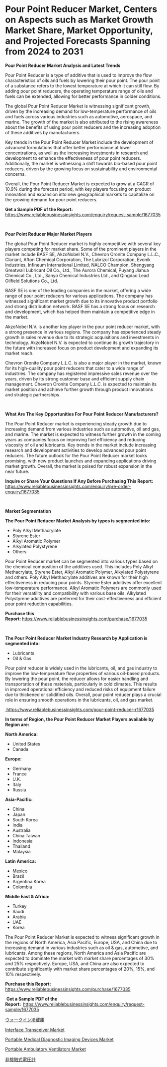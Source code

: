 <p><h1>Pour Point Reducer Market, Centers on Aspects such as Market Growth Market Share, Market Opportunity, and Projected Forecasts Spanning from 2024 to 2031</h1></p><p><strong>Pour Point Reducer Market Analysis and Latest Trends</strong></p>
<p><p>Pour Point Reducer is a type of additive that is used to improve the flow characteristics of oils and fuels by lowering their pour point. The pour point of a substance refers to the lowest temperature at which it can still flow. By adding pour point reducers, the operating temperature range of oils and fuels can be extended, allowing for better performance in colder conditions.</p><p>The global Pour Point Reducer Market is witnessing significant growth, driven by the increasing demand for low-temperature performance of oils and fuels across various industries such as automotive, aerospace, and marine. The growth of the market is also attributed to the rising awareness about the benefits of using pour point reducers and the increasing adoption of these additives by manufacturers.</p><p>Key trends in the Pour Point Reducer Market include the development of advanced formulations that offer better performance at lower concentrations, as well as the increasing investments in research and development to enhance the effectiveness of pour point reducers. Additionally, the market is witnessing a shift towards bio-based pour point reducers, driven by the growing focus on sustainability and environmental concerns.</p><p>Overall, the Pour Point Reducer Market is expected to grow at a CAGR of 10.9% during the forecast period, with key players focusing on product innovation and expansion into new geographical markets to capitalize on the growing demand for pour point reducers.</p></p>
<p><strong>Get a Sample PDF of the Report:&nbsp;</strong> <a href="https://www.reliablebusinessinsights.com/enquiry/request-sample/1677035">https://www.reliablebusinessinsights.com/enquiry/request-sample/1677035</a></p>
<p>&nbsp;</p>
<p><strong>Pour Point Reducer Major Market Players</strong></p>
<p><p>The global Pour Point Reducer market is highly competitive with several key players competing for market share. Some of the prominent players in the market include BASF SE, AkzoNobel N.V., Chevron Oronite Company L.L.C., Clariant, Afton Chemical Corporation, The Lubrizol Corporation, Evonik Industries, Infineum International Limited, NALCO Champion, Shengyang Greatwall Lubricant Oil Co., Ltd., The Aurora Chemical, Puyang Jiahua Chemical Co., Ltd., Sanyo Chemical Industries Ltd., and Qingdao Lead Oilfield Solutions Co., Ltd.</p><p>BASF SE is one of the leading companies in the market, offering a wide range of pour point reducers for various applications. The company has witnessed significant market growth due to its innovative product portfolio and strong distribution network. BASF SE has a strong focus on research and development, which has helped them maintain a competitive edge in the market.</p><p>AkzoNobel N.V. is another key player in the pour point reducer market, with a strong presence in various regions. The company has experienced steady growth in sales revenue due to its strategic acquisitions and investments in technology. AkzoNobel N.V. is expected to continue its growth trajectory in the future with increased focus on product development and expanding its market reach.</p><p>Chevron Oronite Company L.L.C. is also a major player in the market, known for its high-quality pour point reducers that cater to a wide range of industries. The company has registered impressive sales revenue over the years, driven by its strong customer base and efficient supply chain management. Chevron Oronite Company L.L.C. is expected to maintain its market position and achieve further growth through product innovations and strategic partnerships.</p></p>
<p>&nbsp;</p>
<p><strong>What Are The Key Opportunities For Pour Point Reducer Manufacturers?</strong></p>
<p><p>The Pour Point Reducer market is experiencing steady growth due to increasing demand from various industries such as automotive, oil and gas, and marine. The market is expected to witness further growth in the coming years as companies focus on improving fuel efficiency and reducing viscosity of oil and lubricants. Key trends in the market include increasing research and development activities to develop advanced pour point reducers. The future outlook for the Pour Point Reducer market looks promising, with new product launches and expanding applications driving market growth. Overall, the market is poised for robust expansion in the near future.</p></p>
<p><strong>Inquire or Share Your Questions If Any Before Purchasing This Report:</strong> <a href="https://www.reliablebusinessinsights.com/enquiry/pre-order-enquiry/1677035">https://www.reliablebusinessinsights.com/enquiry/pre-order-enquiry/1677035</a></p>
<p>&nbsp;</p>
<p><strong>Market Segmentation</strong></p>
<p><strong>The Pour Point Reducer Market Analysis by types is segmented into:</strong></p>
<p><ul><li>Poly Alkyl Methacrylate</li><li>Styrene Ester</li><li>Alkyl Aromatic Polymer</li><li>Alkylated Polystyrene</li><li>Others</li></ul></p>
<p><p>Pour Point Reducer market can be segmented into various types based on the chemical composition of the additives used. This includes Poly Alkyl Methacrylate, Styrene Ester, Alkyl Aromatic Polymer, Alkylated Polystyrene and others. Poly Alkyl Methacrylate additives are known for their high effectiveness in reducing pour points. Styrene Ester additives offer excellent low-temperature performance. Alkyl Aromatic Polymers are commonly used for their versatility and compatibility with various base oils. Alkylated Polystyrene additives are preferred for their cost-effectiveness and efficient pour point reduction capabilities.</p></p>
<p><strong>Purchase this Report:&nbsp;</strong><a href="https://www.reliablebusinessinsights.com/purchase/1677035">https://www.reliablebusinessinsights.com/purchase/1677035</a></p>
<p>&nbsp;</p>
<p><strong>The Pour Point Reducer Market Industry Research by Application is segmented into:</strong></p>
<p><ul><li>Lubricants</li><li>Oil & Gas</li></ul></p>
<p><p>Pour point reducer is widely used in the lubricants, oil, and gas industry to improve the low-temperature flow properties of various oil-based products. By lowering the pour point, the reducer allows for easier handling and transportation of these materials, particularly in cold climates. This results in improved operational efficiency and reduced risks of equipment failure due to thickened or solidified oils. Overall, pour point reducer plays a crucial role in ensuring smooth operations in the lubricants, oil, and gas market.</p></p>
<p><a href="https://www.reliablebusinessinsights.com/pour-point-reducer-r1677035">&nbsp;https://www.reliablebusinessinsights.com/pour-point-reducer-r1677035</a></p>
<p><strong>In terms of Region, the Pour Point Reducer Market Players available by Region are:</strong></p>
<p>
    <p> <strong> North America: </strong>
        <ul>
            <li>United States</li>
            <li>Canada</li>
        </ul>
        </p> 
    <p> <strong> Europe: </strong>
        <ul>
            <li>Germany</li>
            <li>France</li>
            <li>U.K.</li>
            <li>Italy</li>
            <li>Russia</li>
        </ul>
        </p> 
    <p> <strong> Asia-Pacific: </strong>
        <ul>
            <li>China</li>
            <li>Japan</li>
            <li>South Korea</li>
            <li>India</li>
            <li>Australia</li>
            <li>China Taiwan</li>
            <li>Indonesia</li>
            <li>Thailand</li>
            <li>Malaysia</li>
        </ul>
        </p> 
    <p> <strong> Latin America: </strong>
        <ul>
            <li>Mexico</li>
            <li>Brazil</li>
            <li>Argentina Korea</li>
            <li>Colombia</li>
        </ul>
        </p> 
    <p> <strong> Middle East & Africa: </strong>
        <ul>
            <li>Turkey</li>
            <li>Saudi</li>
            <li>Arabia</li>
            <li>UAE</li>
            <li>Korea</li>
        </ul>
    </p>
    </p>
<p><p>The Pour Point Reducer Market is expected to witness significant growth in the regions of North America, Asia Pacific, Europe, USA, and China due to increasing demand in various industries such as oil & gas, automotive, and lubricants. Among these regions, North America and Asia Pacific are expected to dominate the market with market share percentages of 30% and 25% respectively. Europe, USA, and China are also expected to contribute significantly with market share percentages of 20%, 15%, and 10% respectively.</p></p>
<p><strong>Purchase this Report: </strong><a href="https://www.reliablebusinessinsights.com/purchase/1677035">https://www.reliablebusinessinsights.com/purchase/1677035</a></p>
<p>&nbsp;<strong>Get a Sample PDF of the Report:&nbsp;&nbsp;</strong><a href="https://www.reliablebusinessinsights.com/enquiry/request-sample/1677035">https://www.reliablebusinessinsights.com/enquiry/request-sample/1677035</a></p>
<p><strong></strong></p>
<p><p><a href="https://medium.com/@aidalakin1973/%E3%82%A6%E3%82%A9%E3%83%BC%E3%82%AF%E3%82%A4%E3%83%B3%E5%86%B7%E8%94%B5%E5%BA%AB%E5%B8%82%E5%A0%B4-%E3%82%BF%E3%82%A4%E3%83%97-%E7%94%A8%E9%80%94-%E5%9C%B0%E7%90%86%E3%81%AB%E3%82%88%E3%82%8B%E5%8C%85%E6%8B%AC%E7%9A%84%E3%81%AA%E8%A9%95%E4%BE%A1-3cd32ca7b1cc">ウォークイン冷蔵庫</a></p><p><a href="https://issuu.com/reportprime-2/docs/interface-transceiver-market-size-2030.pptx">Interface Transceiver Market</a></p><p><a href="https://www.linkedin.com/pulse/portable-medical-diagnostic-imaging-devices-market-comprehensive-l7lke?trackingId=UnTSJVNYvP0%2FoejVOicNag%3D%3D">Portable Medical Diagnostic Imaging Devices Market</a></p><p><a href="https://www.linkedin.com/pulse/portable-ambulatory-ventilators-market-exploring-share-9m2le?trackingId=%2FnGo6W7CR%2BDoeBynPf6LzQ%3D%3D">Portable Ambulatory Ventilators Market</a></p><p><a href="https://github.com/SantosDicki04/Market-Research-Report-List-1/blob/main/558043499281.md">非接触式電圧計</a></p></p>